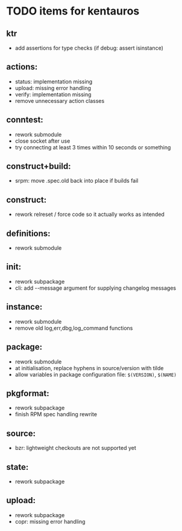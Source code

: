 # TODO items for kentauros

## ktr

- add assertions for type checks (if debug: assert isinstance)


## actions:

- status: implementation missing
- upload: missing error handling
- verify: implementation missing
- remove unnecessary action classes


## conntest:

- rework submodule
- close socket after use
- try connecting at least 3 times within 10 seconds or something


## construct+build:

- srpm: move .spec.old back into place if builds fail


## construct:

- rework relreset / force code so it actually works as intended


## definitions:

- rework submodule


## init:

- rework subpackage
- cli: add --message argument for supplying changelog messages


## instance:

- rework submodule
- remove old log,err,dbg,log_command functions


## package:

- rework submodule
- at initialisation, replace hyphens in source/version with tilde
- allow variables in package configuration file: `$(VERSION)`, `$(NAME)`


## pkgformat:

- rework subpackage
- finish RPM spec handling rewrite


## source:

- bzr: lightweight checkouts are not supported yet


## state:

- rework subpackage


## upload:

- rework subpackage
- copr: missing error handling
